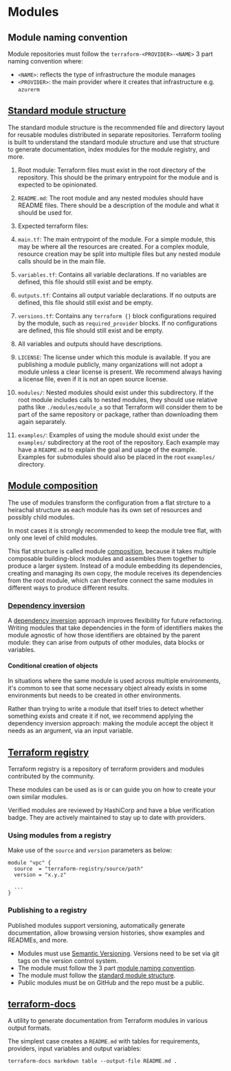 # Modules

## Module naming convention

Module repositories must follow the `terraform-<PROVIDER>-<NAME>` 3 part naming
convention where:
- `<NAME>`: reflects the type of infrastructure the module manages
- `<PROVIDER>`: the main provider where it creates that infrastructure e.g. `azurerm`

## [Standard module structure](https://developer.hashicorp.com/terraform/language/modules/develop/structure)

The standard module structure is the recommended file and directory layout for
reusable modules distributed in separate repositories. Terraform tooling is
built to understand the standard module structure and use that structure to
generate documentation, index modules for the module registry, and more.

1. Root module: Terraform files must exist in the root directory of the repository.
  This should be the primary entrypoint for the module and is expected to be opinionated.

2. `README.md`: The root module and any nested modules should have README files.
  There should be a description of the module and what it should be used for.

3. Expected terraform files:
  1. `main.tf`: The main entrypoint of the module. For a simple module, this
    may be where all the resources are created. For a complex module, resource
    creation may be split into multiple files but any nested module calls should
    be in the main file.
  2. `variables.tf`: Contains all variable declarations. If no variables are
     defined, this file should still exist and be empty.
  3. `outputs.tf`: Contains all output variable declarations. If no outputs are
     defined, this file should still exist and be empty.
  4. `versions.tf`: Contains any `terraform {}` block configurations required by
     the module, such as `required_provider` blocks. If no configurations are
     defined, this file should still exist and be empty.

4. All variables and outputs should have descriptions.

5. `LICENSE`: The license under which this module is available. If you are publishing
  a module publicly, many organizations will not adopt a module unless a clear
  license is present. We recommend always having a license file, even if it is
  not an open source license.

6. `modules/`: Nested modules should exist under this subdirectory. If the root
  module includes calls to nested modules, they should use relative paths
  like `./modules/module_a` so that Terraform will consider them to be part
  of the same repository or package, rather than downloading them again separately.

7. `examples/`: Examples of using the module should exist under the `examples/`
  subdirectory at the root of the repository. Each example may have a `README.md`
  to explain the goal and usage of the example. Examples for submodules should
  also be placed in the root `examples/` directory.

## [Module composition](https://developer.hashicorp.com/terraform/language/modules/develop/composition)

The use of modules transform the configuration from a flat strcture to a
heirachal structure as each module has its own set of resources and
possibly child modules.

In most cases it is strongly recommended to keep the module tree flat,
with only one level of child modules.

This flat structure is called module
[composition](https://en.wikipedia.org/wiki/Composability), because
it takes multiple composable building-block modules and assembles
them together to produce a larger system. Instead of a module embedding
its dependencies, creating and managing its own copy, the module
receives its dependencies from the root module, which can therefore
connect the same modules in different ways to produce different results.

### [Dependency inversion](https://developer.hashicorp.com/terraform/language/modules/develop/composition#dependency-inversion)

A
[dependency inversion](https://en.wikipedia.org/wiki/Dependency_inversion_principle)
approach improves flexibility for future refactoring. Writing modules
that take dependencies in the form of identifiers makes the module
agnostic of how those identifiers are obtained by the parent module:
they can arise from outputs of other modules, data blocks or variables.

#### Conditional creation of objects

In situations where the same module is used across multiple environments, it's common
to see that some necessary object already exists in some environments but needs to be
created in other environments.

Rather than trying to write a module that itself tries to detect whether something
exists and create it if not, we recommend applying the dependency inversion approach:
making the module accept the object it needs as an argument, via an input variable.

## [Terraform registry](https://registry.terraform.io/)

Terraform registry is a repository of terraform providers and modules
contributed by the community.

These modules can be used as is or can guide you on how to create your own
similar modules.

Verified modules are reviewed by HashiCorp and have a blue verification badge.
They are actively maintained to stay up to date with providers.

### Using modules from a registry

Make use of the `source` and `version` parameters as below:

```
module "vpc" {
  source  = "terraform-registry/source/path"
  version = "x.y.z"

  ...
}
```

### Publishing to a registry

Published modules support versioning, automatically generate documentation,
allow browsing version histories, show examples and READMEs, and more.

- Modules must use [Semantic Versioning](https://semver.org/). Versions need to
  be set via git tags on the version control system.
- The module must follow the 3 part
  [module naming convention](#module-naming-convention).
- The module must follow the
  [standard module structure](#standard-module-structure).
- Public modules must be on GitHub and the repo must be a public.

## [terraform-docs](https://github.com/terraform-docs/terraform-docs)

A utility to generate documentation from Terraform modules in various output formats.

The simplest case creates a `README.md` with tables for requirements,
providers, input variables and output variables:

```
terraform-docs markdown table --output-file README.md .
```
